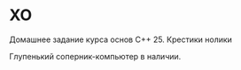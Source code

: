 # XO
Домашнее задание курса основ C++ 25. Крестики нолики

Глупенький соперник-компьютер в наличии.
